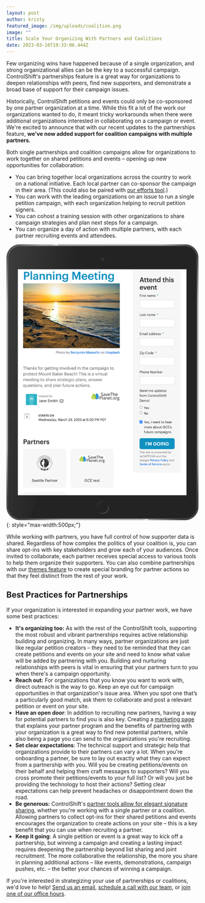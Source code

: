 ```yaml
---
layout: post
author: kristy
featured_image: /img/uploads/coalition.png
image: ""
title: Scale Your Organizing With Partners and Coalitions
date: 2023-03-16T19:33:06.444Z
---
```

F﻿ew organizing wins have happened because of a single organization, and strong organizational allies can be the key to a successful campaign. ControlShift's partnerships feature is a great way for organizations to deepen relationships with peers, find new supporters, and demonstrate a broad base of support for their campaign issues.

Historically, ControlShift petitions and events could only be co-sponsored by one partner organization at a time. While this fit a lot of the work our organizations wanted to do, it meant tricky workarounds when there were additional organizations interested in collaborating on a campaign or event. W﻿e're excited to announce that with our recent updates to the partnerships feature, **we've now added support for coalition campaigns with multiple partners.** 

B﻿oth single partnerships and coalition campaigns allow for organizations to work together on shared petitions and events – opening up new opportunities for collaboration:

* Y﻿ou can bring together local organizations across the country to work on a national initiative. Each local partner can co-sponsor the campaign in their area. (This could also be paired with [our efforts tool](https://support.controlshiftlabs.com/hc/en-us/articles/219014277-What-are-Efforts-and-Landing-Pages-and-how-do-I-decide-which-to-use-).)
* You can work with the leading organizations on an issue to run a single petition campaign, with each organization helping to recruit petition signers.
* Y﻿ou can cohost a training session with other organizations to share campaign strategies and plan next steps for a campaign.
* Y﻿ou can organize a day of action with multiple partners, with each partner recruiting events and attendees. 

![Coalitions allow multiple partners to collaborate on petitions and events.](/img/uploads/coalition.png){: style="max-width:500px;"}

W﻿hile working with partners, you have full control of how supporter data is shared. Regardless of how complex the politics of your coalition is, you can share opt-ins with key stakeholders and grow each of your audiences. Once invited to collaborate, each partner receives special access to various tools to help them organize their supporters. You can also combine partnerships with our [themes feature](https://support.controlshiftlabs.com/hc/en-us/articles/4406443720847-Customizing-Your-Site-With-Themes) to create special branding for partner actions so that they feel distinct from the rest of your work.

## B﻿est Practices for Partnerships

I﻿f your organization is interested in expanding your partner work, we have some best practices: 

* **I﻿t's organizing too:** A﻿s with the rest of the ControlShift tools, supporting the most robust and vibrant partnerships requires active relationship building and organizing. In many ways, partner organizations are just like regular petition creators – they need to be reminded that they can create petitions and events on your site and need to know what value will be added by partnering with you. Building and nurturing relationships with peers is vital in ensuring that your partners turn to you when there's a campaign opportunity.
* **Reach out:** For organizations that you know you want to work with, direct outreach is the way to go. Keep an eye out for campaign opportunities in that organization's issue area. When you spot one that’s a particularly good match, ask them to﻿ collaborate and post a relevant petition or event on your site.
* **H﻿ave an open door**: In addition to recruiting new partners, having a way for potential partners to find you is also key. Creating a [marketing page](https://front.moveon.org/progressive-partner-organizations/) that explains your partner program and the benefits of partnering with your organization is a great way to find new potential partners, while also being a page you can send to the organizations you're recruiting.
* **S﻿et clear expectations**: The technical support and strategic help that organizations provide to their partners can vary a lot. When you're onboarding a partner, be sure to lay out exactly what they can expect from a partnership with you. Will you be creating petitions/events on their behalf and helping them craft messages to supporters? Will you cross promote their petitions/events to your full list? Or will you just be providing the technology to host their actions? Setting clear expectations can help prevent headaches or disappointment down the road.
* **B﻿e generous:** ControlShift's [partner tools allow for elegant signature sharing](https://support.controlshiftlabs.com/hc/en-us/articles/203073587-Tutorial-on-Partnerships#lists), whether you're working with a single partner or a coalition. Allowing partners to collect opt-ins for their shared petitions and events encourages the organization to create actions on your site – this is a key benefit that you can use when recruiting a partner. 
* **K﻿eep it going**: A single petition or event is a great way to kick off a partnership, but winning a campaign and creating a lasting impact requires deepening the partnership beyond list sharing and joint recruitment.  The more collaborative the relationship, the more you share in planning additional actions – like events, demonstrations, campaign pushes, etc. – the better your chances of winning a campaign.

I﻿f you're interested in strategizing your use of partnerships or coalitions, we'd love to help! [Send us an email](mailto:support@controlshiftlabs.com), [schedule a call with our team](https://calendly.com/controlshift-labs), or [join one of our office hours](https://team.controlshift.app/).